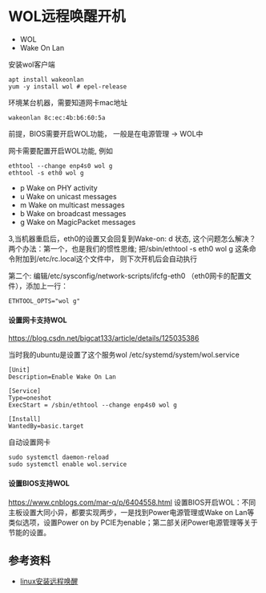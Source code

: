 # WOL远程唤醒开机

- WOL
- Wake On Lan

安装wol客户端
```
apt install wakeonlan
yum -y install wol # epel-release
```

环境某台机器，需要知道网卡mac地址
```
wakeonlan 8c:ec:4b:b6:60:5a
```

前提，BIOS需要开启WOL功能， 一般是在电源管理 -> WOL中

网卡需要配置开启WOL功能, 例如
```
ethtool --change enp4s0 wol g
ethtool -s eth0 wol g
```

- p	Wake on PHY activity
- u	Wake on unicast messages
- m	Wake on multicast messages
- b	Wake on broadcast messages
- g	Wake on MagicPacket messages

3,当机器重启后，eth0的设置又会回复到Wake-on: d 状态,
这个问题怎么解决？
两个办法：第一个，也是我们的惯性思维;
把/sbin/ethtool -s eth0 wol g 这条命令附加到/etc/rc.local这个文件中，
则下次开机后会自动执行

第二个: 编辑/etc/sysconfig/network-scripts/ifcfg-eth0
（eth0网卡的配置文件），添加上一行：
```
ETHTOOL_OPTS="wol g"
```

#### 设置网卡支持WOL

https://blog.csdn.net/bigcat133/article/details/125035386

当时我的ubuntu是设置了这个服务wol
 /etc/systemd/system/wol.service
```
[Unit]
Description=Enable Wake On Lan

[Service]
Type=oneshot
ExecStart = /sbin/ethtool --change enp4s0 wol g

[Install]
WantedBy=basic.target
```

自动设置网卡
```
sudo systemctl daemon-reload
sudo systemctl enable wol.service
```

#### 设置BIOS支持WOL

https://www.cnblogs.com/mar-q/p/6404558.html
设置BIOS开启WOL：不同主板设置大同小异，都要实现两步，一是找到Power电源管理或Wake on Lan等类似选项，设置Power on by PCIE为enable；第二部关闭Power电源管理等关于节能的设置。

## 参考资料

- [linux安装远程唤醒](https://blog.csdn.net/m0_37416550/article/details/108590757)
